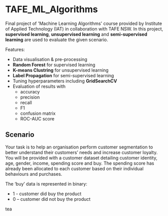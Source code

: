 # TAFE_ML_Algorithms
Final project of 'Machine Learning Algorithms' course provided by Institute of Applied Technology (IAT) in collaboration with TAFE NSW.
In this project, **supervised learning**, **unsupervised learning** and **semi-supervised learning** are used to evaluate the given scenario.

Features:
  - Data visualisation & pre-processing
  - **Random Forest** for supervised learning
  - **K-means Clustring** for unsupervised learning
  - **Label Propagation** for semi-supervised learning
  - Tuning hyperparameters including **GridSearchCV**
  - Evaluation of results with
      - accuracy
      - precision
      - recall
      - F1
      - confusion matrix
      - ROC-AUC score


## Scenario

Your task is to help an organisation perform customer segmentation to better understand their customers’ needs and increase customer loyalty. You will be provided with a customer dataset detailing customer identity, age, gender, income, spending score and buy. The spending score has already been allocated to each customer based on their individual behaviours and purchases. 

The ‘buy’ data is represented in binary: 
- 1 - customer did buy the product
-	0 – customer did not buy the product

tea
